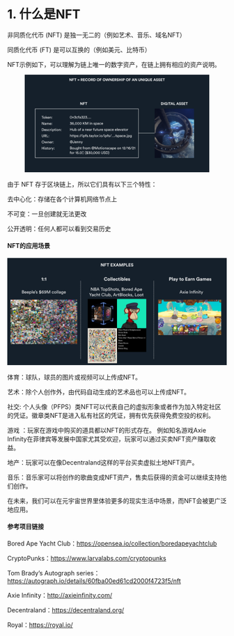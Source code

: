 # 1. 什么是NFT

非同质化代币 (NFT) 是独一无二的（例如艺术、音乐、域名NFT）

同质化代币 (FT) 是可以互换的（例如美元、比特币）

NFT示例如下，可以理解为链上唯一的数字资产，在链上拥有相应的资产说明。&#x20;

<figure><img src="images/NFT例子.png" alt=""><figcaption></figcaption></figure>

由于 NFT 存于区块链上，所以它们具有以下三个特性：

去中心化：存储在各个计算机网络节点上

不可变：一旦创建就无法更改

公开透明：任何人都可以看到交易历史

#### NFT的应用场景

![PNG](images/NFT的应用类型.png)

体育：球队，球员的图片或视频可以上传成NFT。

艺术：除个人创作外，由代码自动生成的艺术品也可以上传成NFT。

社交: 个人头像（PFPS）类NFT可以代表自己的虚拟形象或者作为加入特定社区的凭证。徽章类NFT是进入私有社区的凭证，拥有优先获得免费空投的权利。

游戏 ：玩家在游戏中购买的道具都以NFT的形式存在。 例如知名游戏Axie Infinity在菲律宾等发展中国家尤其受欢迎，玩家可以通过买卖NFT资产赚取收益。

地产：玩家可以在像Decentraland这样的平台买卖虚拟土地NFT资产。

音乐：音乐家可以将创作的歌曲变成NFT资产，售卖后获得的资金可以继续支持他们创作。

在未来，我们可以在元宇宙世界里体验更多的现实生活中场景，而NFT会被更广泛地应用。

#### 参考项目链接

Bored Ape Yacht Club：https://opensea.io/collection/boredapeyachtclub

CryptoPunks：https://www.larvalabs.com/cryptopunks

Tom Brady’s Autograph series：https://autograph.io/details/60fba00ed61cd2000f4723f5/nft

Axie Infinity：http://axieinfinity.com/

Decentraland：https://decentraland.org/

Royal：https://royal.io/
